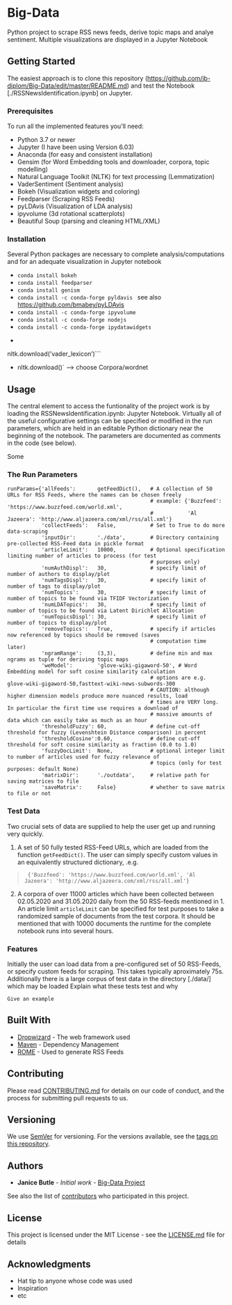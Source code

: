 # Big-Data
Python project to scrape RSS news feeds, derive topic maps and analye sentiment. 
Multiple visualizations are displayed in a Jupyter Notebook

## Getting Started

The easiest approach is to clone this repository (https://github.com/jb-diplom/Big-Data/edit/master/README.md) and test the Notebook [./RSSNewsIdentification.ipynb] on Jupyter.

### Prerequisites

To run all the implemented features you'll need:
* Python 3.7 or newer
* Jupyter (I have been using Version 6.03)
* Anaconda (for easy and consistent installation)
* Gensim (for Word Embedding tools and downloader, corpora, topic modelling)
* Natural Language Toolkit (NLTK) for text processing (Lemmatization)
* VaderSentiment (Sentiment analysis)
* Bokeh (Visualization widgets and coloring)
* Feedparser (Scraping RSS Feeds)
* pyLDAvis (Visualization of LDA analysis)
* ipyvolume (3d rotational scatterplots) 
* Beautiful Soup (parsing and cleaning HTML/XML)

### Installation
Several Python packages are necessary to complete analysis/computations and for an adequate visualization in Jupyter notebook
* `conda install bokeh`
* `conda install feedparser `
* `conda install genism `
* `conda install -c conda-forge pyldavis ` see also https://github.com/bmabey/pyLDAvis
* `conda install -c conda-forge ipyvolume`
* `conda install -c conda-forge nodejs`
* `conda install -c conda-forge ipydatawidgets`
* ```import nltk
nltk.download(’vader_lexicon’)```
* nltk.download()` --> choose Corpora/wordnet

## Usage

The central element to access the funtionality of the project work is by loading the RSSNewsIdentification.ipynb: Jupyter Notebook.
Virtually all of the useful configurative settings can be specified or modified in the run parameters, which are held in an editable Python dictionary near the beginning of the notebook. The parameters are documented as comments in the code (see below).

Some  

### The Run Parameters
```
runParams={'allFeeds':       getFeedDict(),   # A collection of 50 URLs for RSS Feeds, where the names can be chosen freely
                                              # example: {'Buzzfeed': 'https://www.buzzfeed.com/world.xml', 
                                              #           'Al Jazeera': 'http://www.aljazeera.com/xml/rss/all.xml'}
           'collectFeeds':   False,           # Set to True to do more data-scraping
           'inputDir':       './data',        # Directory containing pre-collected RSS-Feed data in pickle format
           'articleLimit':   10000,           # Optional specification limiting number of articles to process (for test
                                              # purposes only)
           'numAuthDispl':   30,              # specify limit of number of authors to display/plot
           'numTagsDispl':   30,              # specify limit of number of tags to display/plot
           'numTopics':      30,              # specify limit of number of topics to be found via TFIDF Vectorization
           'numLDATopics':   30,              # specify limit of number of topics to be found via Latent Dirichlet Allocation 
           'numTopicsDispl': 30,              # specify limit of number of topics to display/plot
           'removeTopics':   True,            # specify if articles now referenced by topics should be removed (saves 
                                              # computation time later)
           'ngramRange':     (3,3),           # define min and max ngrams as tuple for deriving topic maps 
           'weModel':        'glove-wiki-gigaword-50', # Word Embedding model for soft cosine similarity calculation
                                              # options are e.g. glove-wiki-gigaword-50,fasttext-wiki-news-subwords-300
                                              # CAUTION: although higher dimension models produce more nuanced results, load
                                              # times are VERY long. In particular the first time use requires a download of
                                              # massive amounts of data which can easily take as much as an hour
           'thresholdFuzzy': 60,              # define cut-off threshold for fuzzy (Levenshtein Distance comparison) in percent
           'thresholdCosine':0.60,            # define cut-off threshold for soft cosine similarity as fraction (0.0 to 1.0)
           'fuzzyDocLimit':  None,            # optional integer limit to number of articles used for fuzzy relevance of
                                              # topics (only for test purposes: default None) 
           'matrixDir':      './outdata',     # relative path for saving matrices to file
           'saveMatrix':     False}           # whether to save matrix to file or not
```
### Test Data
Two crucial sets of data are supplied to help the user get up and running very quickly.
1. A set of 50 fully tested RSS-Feed URLs, which are loaded from the function `getFeedDict()`. The user can simply specify custom values in an equivalently structured dictionary,  .e.g.
> ``` {'Buzzfeed': 'https://www.buzzfeed.com/world.xml', 'Al Jazeera': 'http://www.aljazeera.com/xml/rss/all.xml'}```
2. A corpora of over 11000 articles which have been collected between 02.05.2020 and 31.05.2020 daily from the 50 RSS-feeds mentioned in 1.  
An article limit `articleLimit` can be specified for test purposes to take a randomized sample of documents from the test corpora. It should be mentioned that with 10000 documents the runtime for the complete notebook runs into several hours.

### Features

Initially the user can load data from a pre-configured set of 50 RSS-Feeds, or specify custom feeds for scraping. This takes typically aproximately 75s. Additionally there is a large corpus of test data in the directory [./data/] which may be loaded 
Explain what these tests test and why

```
Give an example
```

## Built With

* [Dropwizard](http://www.dropwizard.io/1.0.2/docs/) - The web framework used
* [Maven](https://maven.apache.org/) - Dependency Management
* [ROME](https://rometools.github.io/rome/) - Used to generate RSS Feeds

## Contributing

Please read [CONTRIBUTING.md](https://gist.github.com/PurpleBooth/b24679402957c63ec426) for details on our code of conduct, and the process for submitting pull requests to us.

## Versioning

We use [SemVer](http://semver.org/) for versioning. For the versions available, see the [tags on this repository](https://github.com/your/project/tags). 

## Authors

* **Janice Butle** - *Initial work* - [Big-Data Project](https://github.com/jb-diplom/Big-Data)

See also the list of [contributors](https://github.com/your/project/contributors) who participated in this project.

## License

This project is licensed under the MIT License - see the [LICENSE.md](LICENSE.md) file for details

## Acknowledgments

* Hat tip to anyone whose code was used
* Inspiration
* etc
